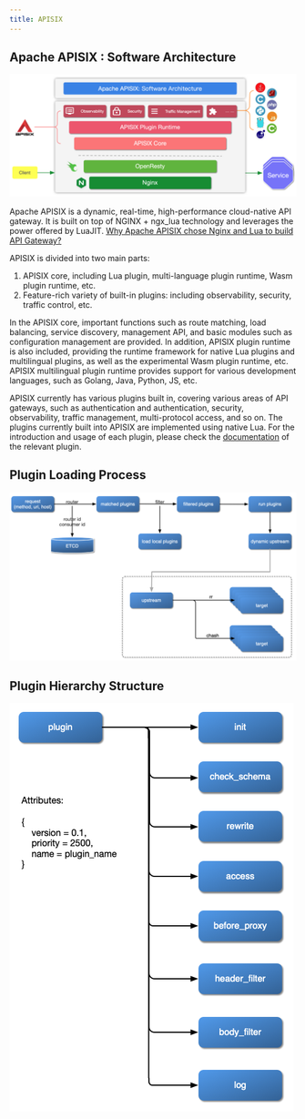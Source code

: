 ```yaml
---
title: APISIX
---
```


<!--
#
# Licensed to the Apache Software Foundation (ASF) under one or more
# contributor license agreements.  See the NOTICE file distributed with
# this work for additional information regarding copyright ownership.
# The ASF licenses this file to You under the Apache License, Version 2.0
# (the "License"); you may not use this file except in compliance with
# the License.  You may obtain a copy of the License at
#
#     http://www.apache.org/licenses/LICENSE-2.0
#
# Unless required by applicable law or agreed to in writing, software
# distributed under the License is distributed on an "AS IS" BASIS,
# WITHOUT WARRANTIES OR CONDITIONS OF ANY KIND, either express or implied.
# See the License for the specific language governing permissions and
# limitations under the License.
#
-->

## Apache APISIX : Software Architecture

![flow-software-architecture](../../../assets/images/flow-software-architecture.png)

Apache APISIX is a dynamic, real-time, high-performance cloud-native API gateway. It is built on top of NGINX + ngx_lua technology and leverages the power offered by LuaJIT. [Why Apache APISIX chose Nginx and Lua to build API Gateway?](https://apisix.apache.org/blog/2021/08/25/why-apache-apisix-chose-nginx-and-lua/)

APISIX is divided into two main parts:

1. APISIX core, including Lua plugin, multi-language plugin runtime, Wasm plugin runtime, etc.
2. Feature-rich variety of built-in plugins: including observability, security, traffic control, etc.

In the APISIX core, important functions such as route matching, load balancing, service discovery, management API, and basic modules such as configuration management are provided. In addition, APISIX plugin runtime is also included, providing the runtime framework for native Lua plugins and multilingual plugins, as well as the experimental Wasm plugin runtime, etc. APISIX multilingual plugin runtime provides support for various development languages, such as Golang, Java, Python, JS, etc.

APISIX currently has various plugins built in, covering various areas of API gateways, such as authentication and authentication, security, observability, traffic management, multi-protocol access, and so on. The plugins currently built into APISIX are implemented using native Lua. For the introduction and usage of each plugin, please check the [documentation](https://apisix.apache.org/docs/apisix/plugins/batch-requests) of the relevant plugin.

## Plugin Loading Process

![flow-load-plugin](../../../assets/images/flow-load-plugin.png)

## Plugin Hierarchy Structure

![flow-plugin-internal](../../../assets/images/flow-plugin-internal.png)
